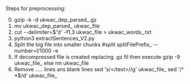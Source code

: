 
Steps for preprocessing:


0) gzip  -k -d ukwac_dep_parsed_.gz
1) mv ukwac_dep_parsed_ ukwac_file
2) cut --delimiter=$'\t' -f1,3 ukwac_file > ukwac_words_.txt
3) python3 extractSentences_V2.py
4) Split the big file into smaller chunks
	#split <bigFile> splitFilePrefix_ --number=l/1000 -e 
5) If decompressed file is created replacing .gz fil then execute 
	 gzip -9 ukwac_file_
   else
	rm ukwac_file
6) Remove </text> ..... lines ans blank lines
   	sed 's/<\/text>//g' ukwac_file_
	sed '/^ *$/d' ukwac_file_	
	

